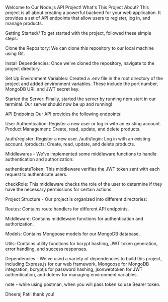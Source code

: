 <!-- 
using env variables
JWT_SECRET = ""
MONGODB_URL = ""
PORT = "" 
-->

Welcome to Our Node.js API Project!
What's This Project About?
This project is all about creating a powerful backend for your web application. It provides a set of API endpoints that allow users to register, log in, and manage products.

Getting Started//
To get started with the project, followed these simple steps:

Clone the Repository: We can clone this repository to our local machine using Git.

Install Dependencies: Once we've cloned the repository, navigate to the project directory.

Set Up Environment Variables: Created a .env file in the root directory of the project and added environment variables. These include the port number, MongoDB URI, and JWT secret key.

Started the Server: Finally, started the server by running npm start in our terminal. Our server should now be up and running!

API Endpoints
Our API provides the following endpoints:

User Authentication: Register a new user or log in with an existing account.
Product Management: Create, read, update, and delete products.

/auth/register: Register a new user.
/auth/login: Log in with an existing account.
/products: Create, read, update, and delete products.

Middlewares -
We've implemented some middleware functions to handle authentication and authorization:

authenticateToken: This middleware verifies the JWT token sent with each request to authenticate users.

checkRole: This middleware checks the role of the user to determine if they have the necessary permissions for certain actions.

Project Structure -
Our project is organized into different directories:

Routes: Contains route handlers for different API endpoints.

Middleware: Contains middleware functions for authentication and authorization.

Models: Contains Mongoose models for our MongoDB database.

Utils: Contains utility functions for bcrypt hashing, JWT token generation, error handling, and success responses.

Dependencies -
We've used a variety of dependencies to build this project, 
including Express.js for our web framework, 
Mongoose for MongoDB integration, 
bcryptjs for password hashing, 
jsonwebtoken for JWT authentication, 
and dotenv for managing environment variables.


note - while using postman, when you will pass token so use Bearer token.

Dheeraj Patil
thank you!
